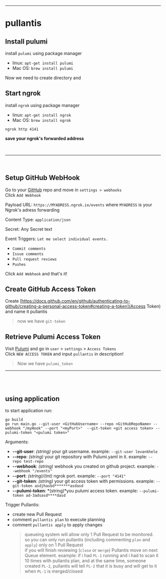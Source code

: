 <hr> 

# pullantis

## Install pulumi
install `pulumi` using package manager 
- linux: `apt-get install pulumi` 
- Mac OS: `brew install pulumi` 

Now we need to create directory and 

## Start ngrok
install `ngrok` using package manager 
- linux: `apt-get install ngrok` 
- Mac OS: `brew install ngrok` 
```
ngrok http 4141
```
**save your ngrok's forwarded address**

<br> 
<hr> 
<br> 


## Setup GitHub WebHook
Go to your [GitHub](https://www.github.com) repo and move in `settings > webhooks`  
Click `Add Webhook`   
 
Payload URL:  `https://MYADRESS.ngrok.io/events` where `MYADRESS` is your Ngrok's adress forwarding

Content Type: `application/json`  

Secret: Any Secret text

Event Triggers:  `Let me select individual events.`  

- `Commit comments` 
- `Issue comments`
- `Pull request reviews`
- `Pushes` 
  
Click `Add Webhook` and that's it!

## Create GitHub Access Token
Create [https://docs.github.com/en/github/authenticating-to-github/creating-a-personal-access-token#creating-a-token](Access Token) and name it pullantis
> now we have `git-token`


 ## Retrieve Pulumi Access Token

 Visit [Pulumi](https://app.pulumi.com/) and go in `user` > `settings` > `Access Tokens`  
 Click `NEW ACCESS TOKEN` and input `pullantis` in description!   
 > Now we have `pulumi_token`


<hr> 
<br> 
<br> 

## using application 
to start application run:
```
go build 
go run main.go --git-user <GitHubUsername> --repo <GitHubRepoName> --webhook "/myHook" --port "<myPort>"  --git-token <git access token> --pulumi-token "<pulumi token>"
```
Arguments:
- **--git-user**: *(string)* your git username. example: `--git-user levankhelo`
- **--repo**: *(string)* your git repository with Pulumi.yaml in it. example: `--repo test-repo`
- **--webhook**: *(string)* webhook you created on github project. example: `--webhook "/events"`
- **--port**: *(string)/(int)* ngrok port. example: `--port "4141"`
- **--git-token**: *(string)* your git access token with permissions. example: `--git-token asdjhasbd*******asdasd`
- **--pulumi-token**: *(string)*you pulumi access token. example: `--pulumi-token ad-3adsasd****dasd`

Trigger Pullantis:
- create new Pull Request
- comment `pullantis plan` to execute planning
- comment `pullantis apply` to apply changes
  > queueing system will allow only 1 Pull Request to be monitored.  
  >  so you can only run pullantis (including commenting `plan` and `apply`) only on 1 Pull Request  
  >  if you will finish reviewing (`close` or `merge`) Pullantis move on next Queue element. example: if i had `PL-1` running and i had to scan it 10 times with pullantis plan, and at the same time, someone created `PL-2`, pullantis will tell `PL-2` that it is busy and will get to it when `PL-1` is merged/closed
